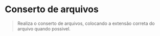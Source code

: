 
# Conserto de arquivos

> Realiza o conserto de arquivos, colocando a extensão correta do arquivo quando possivel.